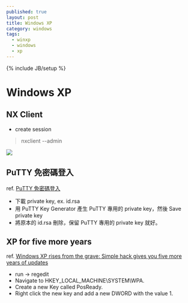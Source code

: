```yaml
---
published: true
layout: post
title: Windows XP
category: windows
tags: 
  - winxp
  - windows
  - xp
---
```


{% include JB/setup %}

# Windows XP

## NX Client

* create session

> nxclient --admin

![](pic/attach.png)

## PuTTY 免密碼登入
ref. [PuTTY 免密碼登入](http://josephj.com/article/putty-key/)

- 下載 private key, ex. id.rsa
- 用 PuTTY Key Generator 產生 PuTTY 專用的 private key，然後 Save private key
- 將原本的 id.rsa 刪除，保留 PuTTY 專用的 private key 就好。

## XP for five more years
ref. [Windows XP rises from the grave: Simple hack gives you five more years of updates](http://www.extremetech.com/computing/183362-windows-xp-rises-from-the-grave-simple-hack-gives-you-five-more-years-of-updates)

  
* run -> regedit
* Navigate to HKEY_LOCAL_MACHINE\SYSTEM\WPA\. 
* Create a new Key called PosReady.
* Right click the new key and add a new DWORD with the value 1. 
